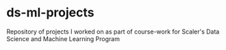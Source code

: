# ds-ml-projects
Repository of projects I worked on as part of course-work for Scaler's Data Science and Machine Learning Program
